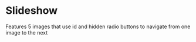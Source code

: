# Slideshow

Features 5 images that use id and hidden radio buttons to navigate from one image to the next
